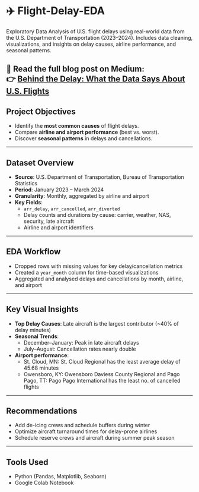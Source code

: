 # ✈️ Flight-Delay-EDA
Exploratory Data Analysis of U.S. flight delays using real-world data from the U.S. Department of Transportation (2023–2024). Includes data cleaning, visualizations, and insights on delay causes, airline performance, and seasonal patterns.

📖 Read the full blog post on Medium:  
👉 [Behind the Delay: What the Data Says About U.S. Flights]([https://medium.com/your-article-link](https://medium.com/@paboda-ratnayake/patterns-in-the-sky-a-flight-delay-analysis-1444df5d82d1))
---

## Project Objectives

- Identify the **most common causes** of flight delays.
- Compare **airline and airport performance** (best vs. worst).
- Discover **seasonal patterns** in delays and cancellations.

---

## Dataset Overview

- **Source**: U.S. Department of Transportation, Bureau of Transportation Statistics  
- **Period**: January 2023 – March 2024  
- **Granularity**: Monthly, aggregated by airline and airport  
- **Key Fields**:
  - `arr_delay`, `arr_cancelled`, `arr_diverted`
  - Delay counts and durations by cause: carrier, weather, NAS, security, late aircraft
  - Airline and airport identifiers

---

## EDA Workflow

- Dropped rows with missing values for key delay/cancellation metrics
- Created a `year_month` column for time-based visualizations
- Aggregated and analysed delays and cancellations by month, airline, and airport

---

## Key Visual Insights

- **Top Delay Causes**: Late aircraft is the largest contributor (~40% of delay minutes)
- **Seasonal Trends**: 
  - December–January: Peak in late aircraft delays
  - July–August: Cancellation rates nearly double
- **Airport performance**:
  - St. Cloud, MN: St. Cloud Regional has the least average delay of 45.68 minutes
  - Owensboro, KY: Owensboro Daviess County Regional and Pago Pago, TT: Pago Pago      International has the least no. of cancelled flights

---

## Recommendations

-  Add de-icing crews and schedule buffers during winter
-  Optimize aircraft turnaround times for delay-prone airlines
-  Schedule reserve crews and aircraft during summer peak season

---

## Tools Used

- Python (Pandas, Matplotlib, Seaborn)
- Google Colab Notebook

